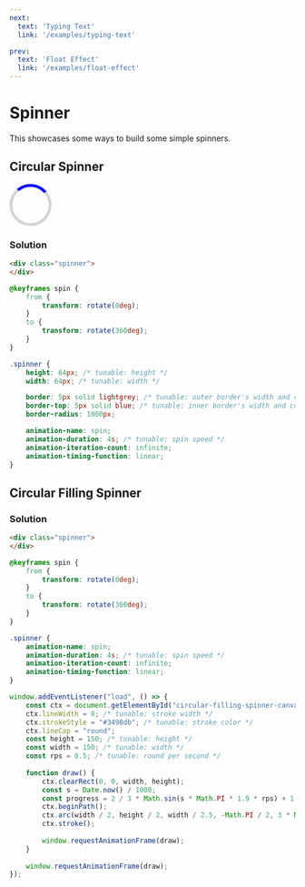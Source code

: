 ```yaml
---
next:
  text: 'Typing Text'
  link: '/examples/typing-text'

prev:
  text: 'Float Effect'
  link: '/examples/float-effect'
---
```


# Spinner

This showcases some ways to build some simple spinners.

## Circular Spinner

<div class="circular-spinner">
</div>

<style>
@keyframes spin {
    from {
        transform: rotate(0deg);
    }
    to {
        transform: rotate(360deg);
    }
}

.circular-spinner {
    height: 64px;
    width: 64px;
    border: 5px solid lightgrey;
    border-top: 5px solid blue;
    border-radius: 1000px;

    animation-name: spin;
    animation-duration: 4s;
    animation-iteration-count: infinite;
    animation-timing-function: linear;
}
</style>

### Solution

```html
<div class="spinner">
</div>
```

```css
@keyframes spin {
    from {
        transform: rotate(0deg);
    }
    to {
        transform: rotate(360deg);
    }
}

.spinner {
    height: 64px; /* tunable: height */
    width: 64px; /* tunable: width */

    border: 5px solid lightgrey; /* tunable: outer border's width and color */
    border-top: 5px solid blue; /* tunable: inner border's width and color */
    border-radius: 1000px;

    animation-name: spin;
    animation-duration: 4s; /* tunable: spin speed */
    animation-iteration-count: infinite;
    animation-timing-function: linear;
}
```

## Circular Filling Spinner

<canvas id="circular-filling-spinner-canvas" width="150" height="150" class="filling-spinner"></canvas>

<style>
.filling-spinner {
    animation-name: spin;
    animation-duration: 4s;
    animation-iteration-count: infinite;
    animation-timing-function: linear;
}
</style>

<script>
window.addEventListener("load", () => {
    const ctx = document.getElementById("circular-filling-spinner-canvas").getContext("2d");
    ctx.lineWidth = 8;
    ctx.strokeStyle = "#3498db";
    ctx.lineCap = "round";
    const height = 150;
    const width = 150;
    const rps = 0.5;
    
    function cfsDraw() {
        ctx.clearRect(0, 0, width, height);
        const s = Date.now() / 1000;
        const progress = 2 / 3 * Math.sin(s * Math.PI * 1.9 * rps) + 1 / 3;
        ctx.beginPath();
        ctx.arc(width / 2, height / 2, width / 2.5, -Math.PI / 2, 3 * Math.PI / 2 * progress, true);
        ctx.stroke();
        
        window.requestAnimationFrame(cfsDraw); 
    }
    
    window.requestAnimationFrame(cfsDraw);
});
</script>

### Solution

```html
<div class="spinner">
</div>
```

```css
@keyframes spin {
    from {
        transform: rotate(0deg);
    }
    to {
        transform: rotate(360deg);
    }
}

.spinner {
    animation-name: spin;
    animation-duration: 4s; /* tunable: spin speed */
    animation-iteration-count: infinite;
    animation-timing-function: linear;
}
```

```js
window.addEventListener("load", () => {
    const ctx = document.getElementById("circular-filling-spinner-canvas").getContext("2d");
    ctx.lineWidth = 8; /* tunable: stroke width */
    ctx.strokeStyle = "#3498db"; /* tunable: stroke color */
    ctx.lineCap = "round";
    const height = 150; /* tunable: height */
    const width = 150; /* tunable: width */
    const rps = 0.5; /* tunable: round per second */
    
    function draw() {
        ctx.clearRect(0, 0, width, height);
        const s = Date.now() / 1000;
        const progress = 2 / 3 * Math.sin(s * Math.PI * 1.9 * rps) + 1 / 3;
        ctx.beginPath();
        ctx.arc(width / 2, height / 2, width / 2.5, -Math.PI / 2, 3 * Math.PI / 2 * progress, true);
        ctx.stroke();
        
        window.requestAnimationFrame(draw); 
    }
    
    window.requestAnimationFrame(draw);
});

```
